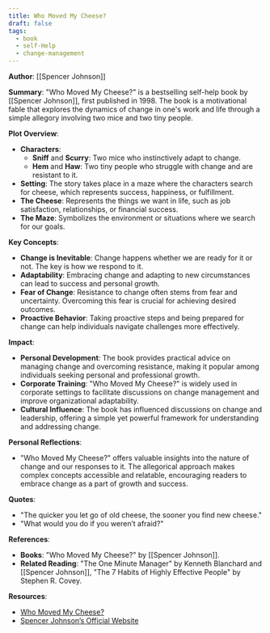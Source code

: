 ```yaml
---
title: Who Moved My Cheese?
draft: false
tags:
  - book
  - self-Help
  - change-management
---
```


**Author**: [[Spencer Johnson]]

**Summary**:
"Who Moved My Cheese?" is a bestselling self-help book by [[Spencer Johnson]], first published in 1998. The book is a motivational fable that explores the dynamics of change in one's work and life through a simple allegory involving two mice and two tiny people.

**Plot Overview**:

- **Characters**:
  - **Sniff** and **Scurry**: Two mice who instinctively adapt to change.
  - **Hem** and **Haw**: Two tiny people who struggle with change and are resistant to it.
- **Setting**: The story takes place in a maze where the characters search for cheese, which represents success, happiness, or fulfillment.
- **The Cheese**: Represents the things we want in life, such as job satisfaction, relationships, or financial success.
- **The Maze**: Symbolizes the environment or situations where we search for our goals.

**Key Concepts**:

- **Change is Inevitable**: Change happens whether we are ready for it or not. The key is how we respond to it.
- **Adaptability**: Embracing change and adapting to new circumstances can lead to success and personal growth.
- **Fear of Change**: Resistance to change often stems from fear and uncertainty. Overcoming this fear is crucial for achieving desired outcomes.
- **Proactive Behavior**: Taking proactive steps and being prepared for change can help individuals navigate challenges more effectively.

**Impact**:

- **Personal Development**: The book provides practical advice on managing change and overcoming resistance, making it popular among individuals seeking personal and professional growth.
- **Corporate Training**: "Who Moved My Cheese?" is widely used in corporate settings to facilitate discussions on change management and improve organizational adaptability.
- **Cultural Influence**: The book has influenced discussions on change and leadership, offering a simple yet powerful framework for understanding and addressing change.

**Personal Reflections**:

- "Who Moved My Cheese?" offers valuable insights into the nature of change and our responses to it. The allegorical approach makes complex concepts accessible and relatable, encouraging readers to embrace change as a part of growth and success.

**Quotes**:

- "The quicker you let go of old cheese, the sooner you find new cheese."
- "What would you do if you weren’t afraid?"

**References**:

- **Books**: "Who Moved My Cheese?" by [[Spencer Johnson]].
- **Related Reading**: "The One Minute Manager" by Kenneth Blanchard and [[Spencer Johnson]], "The 7 Habits of Highly Effective People" by Stephen R. Covey.

**Resources**:

- [Who Moved My Cheese?](https://www.amazon.com/Who-Moved-My-Cheese-Enjoy/dp/0399144462)
- [Spencer Johnson’s Official Website](https://www.spencerjohnson.com/)

